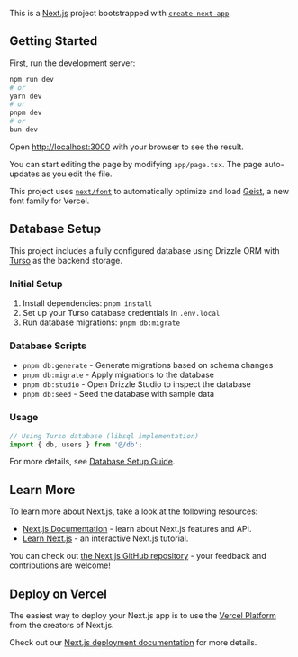 This is a [Next.js](https://nextjs.org) project bootstrapped with [`create-next-app`](https://nextjs.org/docs/app/api-reference/cli/create-next-app).

## Getting Started

First, run the development server:

```bash
npm run dev
# or
yarn dev
# or
pnpm dev
# or
bun dev
```

Open [http://localhost:3000](http://localhost:3000) with your browser to see the result.

You can start editing the page by modifying `app/page.tsx`. The page auto-updates as you edit the file.

This project uses [`next/font`](https://nextjs.org/docs/app/building-your-application/optimizing/fonts) to automatically optimize and load [Geist](https://vercel.com/font), a new font family for Vercel.

## Database Setup

This project includes a fully configured database using Drizzle ORM with [Turso](https://turso.tech) as the backend storage.

### Initial Setup

1. Install dependencies: `pnpm install`
2. Set up your Turso database credentials in `.env.local`
3. Run database migrations: `pnpm db:migrate`

### Database Scripts

- `pnpm db:generate` - Generate migrations based on schema changes
- `pnpm db:migrate` - Apply migrations to the database
- `pnpm db:studio` - Open Drizzle Studio to inspect the database
- `pnpm db:seed` - Seed the database with sample data

### Usage

```typescript
// Using Turso database (libsql implementation)
import { db, users } from '@/db';
```

For more details, see [Database Setup Guide](./guide/database-setup.md).

## Learn More

To learn more about Next.js, take a look at the following resources:

- [Next.js Documentation](https://nextjs.org/docs) - learn about Next.js features and API.
- [Learn Next.js](https://nextjs.org/learn) - an interactive Next.js tutorial.

You can check out [the Next.js GitHub repository](https://github.com/vercel/next.js) - your feedback and contributions are welcome!

## Deploy on Vercel

The easiest way to deploy your Next.js app is to use the [Vercel Platform](https://vercel.com/new?utm_medium=default-template&filter=next.js&utm_source=create-next-app&utm_campaign=create-next-app-readme) from the creators of Next.js.

Check out our [Next.js deployment documentation](https://nextjs.org/docs/app/building-your-application/deploying) for more details.